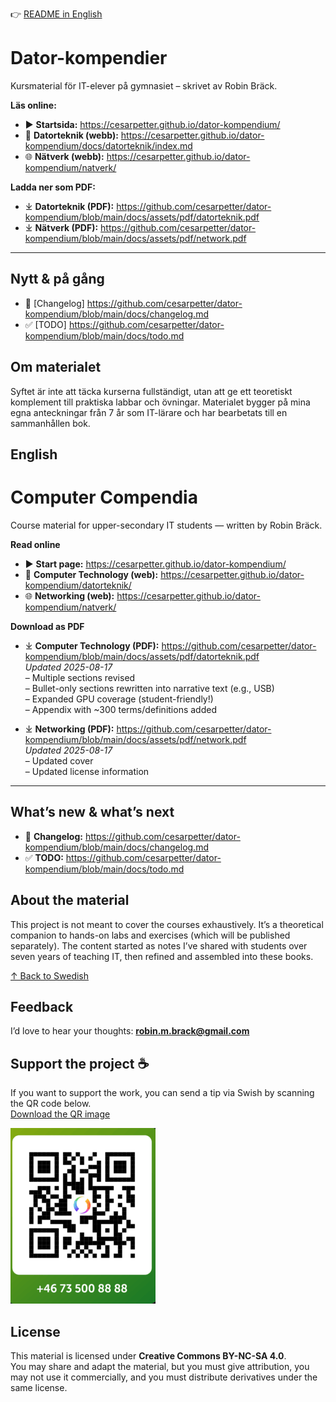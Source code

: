 👉 [README in English](#english)

# Dator-kompendier

Kursmaterial för IT-elever på gymnasiet – skrivet av Robin Bräck.

**Läs online:**
- ▶️ **Startsida:** https://cesarpetter.github.io/dator-kompendium/
- 📘 **Datorteknik (webb):** https://cesarpetter.github.io/dator-kompendium/docs/datorteknik/index.md
- 🌐 **Nätverk (webb):** https://cesarpetter.github.io/dator-kompendium/natverk/

**Ladda ner som PDF:**
- ⤓ **Datorteknik (PDF):** https://github.com/cesarpetter/dator-kompendium/blob/main/docs/assets/pdf/datorteknik.pdf
- ⤓ **Nätverk (PDF):** https://github.com/cesarpetter/dator-kompendium/blob/main/docs/assets/pdf/network.pdf

---
## Nytt & på gång
- 📝 [Changelog] https://github.com/cesarpetter/dator-kompendium/blob/main/docs/changelog.md
- ✅ [TODO] https://github.com/cesarpetter/dator-kompendium/blob/main/docs/todo.md

## Om materialet
Syftet är inte att täcka kurserna fullständigt, utan att ge ett teoretiskt komplement till praktiska labbar och övningar. Materialet bygger på mina egna anteckningar från 7 år som IT-lärare och har bearbetats till en sammanhållen bok.


## English

# Computer Compendia

Course material for upper-secondary IT students — written by Robin Bräck.

**Read online**
- ▶️ **Start page:** https://cesarpetter.github.io/dator-kompendium/
- 📘 **Computer Technology (web):** https://cesarpetter.github.io/dator-kompendium/datorteknik/
- 🌐 **Networking (web):** https://cesarpetter.github.io/dator-kompendium/natverk/

**Download as PDF**
- ⤓ **Computer Technology (PDF):** https://github.com/cesarpetter/dator-kompendium/blob/main/docs/assets/pdf/datorteknik.pdf  
  _Updated 2025-08-17_  
  – Multiple sections revised  
  – Bullet-only sections rewritten into narrative text (e.g., USB)  
  – Expanded GPU coverage (student-friendly!)  
  – Appendix with ~300 terms/definitions added

- ⤓ **Networking (PDF):** https://github.com/cesarpetter/dator-kompendium/blob/main/docs/assets/pdf/network.pdf  
  _Updated 2025-08-17_  
  – Updated cover  
  – Updated license information

---

## What’s new & what’s next
- 📝 **Changelog:** https://github.com/cesarpetter/dator-kompendium/blob/main/docs/changelog.md  
- ✅ **TODO:** https://github.com/cesarpetter/dator-kompendium/blob/main/docs/todo.md

## About the material
This project is not meant to cover the courses exhaustively. It’s a theoretical companion to hands-on labs and exercises (which will be published separately). The content started as notes I’ve shared with students over seven years of teaching IT, then refined and assembled into these books.

[↑ Back to Swedish](#dator-kompendier)

## Feedback
I’d love to hear your thoughts: **robin.m.brack@gmail.com**

## Support the project ☕
If you want to support the work, you can send a tip via Swish by scanning the QR code below.  
[Download the QR image](swish.png)

![Swish QR code](swish.png)

## License
This material is licensed under **Creative Commons BY-NC-SA 4.0**.  
You may share and adapt the material, but you must give attribution, you may not use it commercially, and you must distribute derivatives under the same license.
